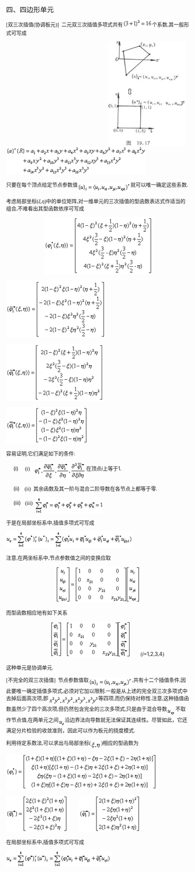 <div class=Section1>
<p class=MsoNormal><span lang=ZH-CN style='font-size:14.0pt;font-family:宋体_GB2312'>四、四边形单元</span></p>
<p class=MsoNormal><span lang=EN-US style='font-family:宋体_GB2312'>[</span><span
lang=ZH-CN style='font-family:宋体_GB2312'>双三次插值</span><span lang=EN-US
style='font-family:宋体_GB2312'>(</span><span lang=ZH-CN style='font-family:宋体_GB2312'>协调板元</span><span
lang=EN-US style='font-family:宋体_GB2312'>)]&nbsp; </span><span lang=ZH-CN
style='font-family:宋体_GB2312'>二元双三次插值多项式共有</span><sub><span lang=EN-US
style='font-family:宋体_GB2312'><img width=80 height=24
src="res/17e9d95da129bdd93c34fb6cc6aaaa52_5942_files/image002.gif" u1:shapes="_x0000_i1025"></span></sub><span
lang=ZH-CN style='font-family:宋体_GB2312'>个系数</span><span lang=EN-US
style='font-family:宋体_GB2312'>,</span><span lang=ZH-CN style='font-family:宋体_GB2312'>其一般形式可写成</span></p>
<p class=MsoNormal><img width=214 height=287
src="res/17e9d95da129bdd93c34fb6cc6aaaa52_5942_files/image004.jpg" align=right hspace=12
u1:shapes="_x0000_s1026"><sub><span lang=EN-US style='font-family:宋体_GB2312'><img
width=383 height=77 src="res/17e9d95da129bdd93c34fb6cc6aaaa52_5942_files/image006.gif"
u1:shapes="_x0000_i1026"></span></sub></p>
<p class=MsoNormal><span lang=ZH-CN style='font-family:宋体_GB2312'>只要在每个顶点给定节点参数值</span><sub><span
lang=EN-US style='font-family:宋体_GB2312'><img width=145 height=27
src="res/17e9d95da129bdd93c34fb6cc6aaaa52_5942_files/image008.gif" u1:shapes="_x0000_i1027"
align=absmiddle></span></sub><span lang=ZH-CN style='font-family:宋体_GB2312'>就可以唯一确定这些系数</span><span
lang=EN-US style='font-family:宋体_GB2312'>.</span></p>
<p class=MsoNormal><span lang=ZH-CN style='font-family:宋体_GB2312'>考虑局部坐标</span><span
lang=EN-US style='font-family:宋体_GB2312'>(</span><i><span lang=ZH-CN
style='font-family:宋体_GB2312'>ξ</span></i><span lang=EN-US style='font-family:
宋体_GB2312'>,</span><i><span lang=ZH-CN style='font-family:宋体_GB2312'>η</span></i><span
lang=EN-US style='font-family:宋体_GB2312'>)</span><span lang=ZH-CN
style='font-family:宋体_GB2312'>中的单位矩阵</span><span lang=EN-US style='font-family:
宋体_GB2312'>,</span><span lang=ZH-CN style='font-family:宋体_GB2312'>对一维单元的三次插值的型函数表达式作适当的组合</span><span
lang=EN-US style='font-family:宋体_GB2312'>,</span><span lang=ZH-CN
style='font-family:宋体_GB2312'>不难看出其型函数依序可写成</span></p>
<p class=MsoNormal align=center style='text-align:center'><sub><span
lang=EN-US style='font-family:宋体_GB2312'><img width=295 height=157
src="res/17e9d95da129bdd93c34fb6cc6aaaa52_5942_files/image010.gif" u1:shapes="_x0000_i1028"></span></sub></p>
<p class=MsoNormal><sub><span lang=EN-US style='font-family:宋体_GB2312'><img
width=272 height=157 src="res/17e9d95da129bdd93c34fb6cc6aaaa52_5942_files/image012.gif"
u1:shapes="_x0000_i1033"></span></sub></p>
<p class=MsoNormal><sub><span lang=EN-US style='font-family:宋体_GB2312'><img
width=267 height=155 src="res/17e9d95da129bdd93c34fb6cc6aaaa52_5942_files/image014.gif"
u1:shapes="_x0000_i1034"></span></sub></p>
<p class=MsoNormal><sub><span lang=EN-US style='font-family:宋体_GB2312'><img
width=223 height=99 src="res/17e9d95da129bdd93c34fb6cc6aaaa52_5942_files/image016.gif"
u1:shapes="_x0000_i1035"></span></sub></p>
<p class=MsoNormal><span lang=ZH-CN style='font-family:宋体_GB2312'>容易证明</span><span
lang=EN-US style='font-family:宋体_GB2312'>,</span><span lang=ZH-CN
style='font-family:宋体_GB2312'>它们满足如下的条件</span><span lang=EN-US
style='font-family:宋体_GB2312'>:</span></p>
<p class=MsoNormal style='margin-left:36.0pt;text-indent:-21.25pt'><span
lang=EN-US>(i)<span style='font:7.0pt "Times New Roman"'>&nbsp;&nbsp;&nbsp;&nbsp;&nbsp;&nbsp;&nbsp;
</span></span><span lang=EN-US style='font-family:宋体_GB2312'>(i)</span><span
lang=EN-US style='font-size:7.0pt'>&nbsp; </span><sub><span lang=EN-US
style='font-family:宋体_GB2312'>&nbsp;&nbsp;<img width=143 height=48
src="res/17e9d95da129bdd93c34fb6cc6aaaa52_5942_files/image018.gif" u1:shapes="_x0000_i1036"
align=absmiddle></span></sub><span lang=ZH-CN style='font-family:宋体_GB2312'>在顶点</span><i><span
lang=EN-US>i</span></i><span lang=ZH-CN style='font-family:宋体_GB2312'>上等于</span><span
lang=EN-US>1</span><span lang=EN-US style='font-family:宋体_GB2312'>.</span></p>
<p class=MsoNormal style='margin-left:36.0pt;text-indent:-21.25pt'><span
lang=EN-US>(ii)<span style='font:7.0pt "Times New Roman"'>&nbsp;&nbsp;&nbsp;&nbsp;&nbsp;
</span></span><span lang=EN-US style='font-family:宋体_GB2312'>(ii)&nbsp; </span><span
lang=ZH-CN style='font-family:宋体_GB2312'>其余函数及其一阶与混合二阶导数在各节点上都等于零</span><span
lang=EN-US style='font-family:宋体_GB2312'>.</span></p>
<p class=MsoNormal style='margin-left:36.0pt;text-indent:-21.25pt'><span
lang=EN-US>(iii)<span style='font:7.0pt "Times New Roman"'>&nbsp;&nbsp;&nbsp;&nbsp;
</span></span><span lang=EN-US style='font-family:宋体_GB2312'>(iii)<sub>&nbsp; <img
width=187 height=45 src="res/17e9d95da129bdd93c34fb6cc6aaaa52_5942_files/image020.gif"
u1:shapes="_x0000_i1037" align=absmiddle></sub></span></p>
<p class=MsoNormal><span lang=ZH-CN style='font-family:宋体_GB2312'>于是在局部坐标系中</span><span
lang=EN-US style='font-family:宋体_GB2312'>,</span><span lang=ZH-CN
style='font-family:宋体_GB2312'>插值多项式可写成</span></p>
<p class=MsoNormal><sub><span lang=EN-US style='font-family:宋体_GB2312'><img
width=347 height=45 src="res/17e9d95da129bdd93c34fb6cc6aaaa52_5942_files/image022.gif"
u1:shapes="_x0000_i1038"></span></sub></p>
<p class=MsoNormal><span lang=ZH-CN style='font-family:宋体_GB2312'>注意</span><span
lang=EN-US style='font-family:宋体_GB2312'>,</span><span lang=ZH-CN
style='font-family:宋体_GB2312'>在两坐标系中</span><span lang=EN-US style='font-family:
宋体_GB2312'>,</span><span lang=ZH-CN style='font-family:宋体_GB2312'>节点参数值之间的变换应取</span></p>
<p class=MsoNormal align=center style='text-align:center'><sub><span
lang=EN-US style='font-family:宋体_GB2312'><img width=232 height=99
src="res/17e9d95da129bdd93c34fb6cc6aaaa52_5942_files/image024.gif" u1:shapes="_x0000_i1039"></span></sub></p>
<p class=MsoNormal><span lang=ZH-CN style='font-family:宋体_GB2312'>而型函数相应地有如下关系</span></p>
<p class=MsoNormal align=center style='text-align:center'><sub><span
lang=EN-US style='font-family:宋体_GB2312'>&nbsp;&nbsp;&nbsp;&nbsp;&nbsp;&nbsp;&nbsp;&nbsp;&nbsp;&nbsp;&nbsp;&nbsp;&nbsp;&nbsp;&nbsp;&nbsp;
<img width=220 height=99 src="res/17e9d95da129bdd93c34fb6cc6aaaa52_5942_files/image026.gif"
u1:shapes="_x0000_i1040"></span></sub><span lang=EN-US style='font-family:宋体_GB2312'>&nbsp;&nbsp;&nbsp;&nbsp;&nbsp;&nbsp;&nbsp;&nbsp;(</span><i><span
lang=EN-US>i</span></i><span lang=EN-US>=1</span><span lang=EN-US
style='font-family:宋体_GB2312'>,</span><span lang=EN-US>2</span><span
lang=EN-US style='font-family:宋体_GB2312'>,</span><span lang=EN-US>3</span><span
lang=EN-US style='font-family:宋体_GB2312'>,</span><span lang=EN-US>4</span><span
lang=EN-US style='font-family:宋体_GB2312'>)</span></p>
<p class=MsoNormal><span lang=ZH-CN style='font-family:宋体_GB2312'>这种单元是协调单元</span><span
lang=EN-US style='font-family:宋体_GB2312'>.</span></p>
<p class=MsoNormal align=left style='text-align:left'><span lang=EN-US
style='font-family:宋体_GB2312'>[</span><span lang=ZH-CN style='font-family:宋体_GB2312'>不完全的双三次插值</span><span
lang=EN-US style='font-family:宋体_GB2312'>]&nbsp; </span><span lang=ZH-CN
style='font-family:宋体_GB2312'>节点参数值取</span><sub><span lang=EN-US
style='font-family:宋体_GB2312'><img width=119 height=27
src="res/17e9d95da129bdd93c34fb6cc6aaaa52_5942_files/image028.gif" u1:shapes="_x0000_i1041"
align=absmiddle></span></sub><span lang=EN-US style='font-family:宋体_GB2312'>,</span><span
lang=ZH-CN style='font-family:宋体_GB2312'>共有十二个插值条件</span><span lang=EN-US
style='font-family:宋体_GB2312'>,</span><span lang=ZH-CN style='font-family:宋体_GB2312'>因此要唯一确定插值多项式</span><span
lang=EN-US style='font-family:宋体_GB2312'>,</span><span lang=ZH-CN
style='font-family:宋体_GB2312'>必须对它加以限制</span><span lang=EN-US style='font-family:
宋体_GB2312'>.</span><span lang=ZH-CN style='font-family:宋体_GB2312'>一般是从上述的完全双三次多项式中去掉后面高次项</span><span
lang=EN-US style='font-family:宋体_GB2312'>,</span><span lang=ZH-CN
style='font-family:宋体_GB2312'>即</span><sub><span lang=EN-US style='font-family:
宋体_GB2312'><img width=137 height=24
src="res/17e9d95da129bdd93c34fb6cc6aaaa52_5942_files/image030.gif" u1:shapes="_x0000_i1042"
align=absmiddle></span></sub><span lang=ZH-CN style='font-family:宋体_GB2312'>等四项</span><span
lang=EN-US style='font-family:宋体_GB2312'>,</span><span lang=ZH-CN
style='font-family:宋体_GB2312'>而仍保持对称性</span><span lang=EN-US style='font-family:
宋体_GB2312'>.</span><span lang=ZH-CN style='font-family:宋体_GB2312'>注意</span><span
lang=EN-US style='font-family:宋体_GB2312'>,</span><span lang=ZH-CN
style='font-family:宋体_GB2312'>这种插值函数虽然少了四个高次项</span><span lang=EN-US
style='font-family:宋体_GB2312'>,</span><span lang=ZH-CN style='font-family:宋体_GB2312'>但仍然包含完全的三次多项式</span><span
lang=EN-US style='font-family:宋体_GB2312'>,</span><span lang=ZH-CN
style='font-family:宋体_GB2312'>只是由于混合导数</span><sub><span lang=EN-US
style='font-family:宋体_GB2312'><img width=23 height=25
src="res/17e9d95da129bdd93c34fb6cc6aaaa52_5942_files/image032.gif" u1:shapes="_x0000_i1043"
align=absmiddle></span></sub><span lang=ZH-CN style='font-family:宋体_GB2312'>不取作节点值</span><span
lang=EN-US style='font-family:宋体_GB2312'>,</span><span lang=ZH-CN
style='font-family:宋体_GB2312'>在两单元之间</span><sub><span lang=EN-US
style='font-family:宋体_GB2312'><img width=17 height=24
src="res/17e9d95da129bdd93c34fb6cc6aaaa52_5942_files/image034.gif" u1:shapes="_x0000_i1044"
align=absmiddle></span></sub><span lang=ZH-CN style='font-family:宋体_GB2312'>沿边界法向导数就无法保证其连续性。尽管如此，它还满足分片检验的收敛准则，因此可以作为板元的挠度模式</span><span
lang=EN-US style='font-family:宋体_GB2312'>.</span></p>
<p class=MsoNormal><span lang=ZH-CN style='font-family:宋体_GB2312'>利用待定系数法</span><span
lang=EN-US style='font-family:宋体_GB2312'>,</span><span lang=ZH-CN
style='font-family:宋体_GB2312'>可以求出与局部坐标</span><span lang=EN-US
style='font-family:宋体_GB2312'>(<sub><img width=28 height=21
src="res/17e9d95da129bdd93c34fb6cc6aaaa52_5942_files/image036.gif" u1:shapes="_x0000_i1045"
align=absmiddle></sub>)</span><span lang=ZH-CN style='font-family:宋体_GB2312'>相应的型函数为</span></p>
<p class=MsoNormal><sub><span lang=EN-US style='font-family:宋体_GB2312'><img
width=412 height=96 src="res/17e9d95da129bdd93c34fb6cc6aaaa52_5942_files/image038.gif"
u1:shapes="_x0000_i1046"></span></sub></p>
<p class=MsoNormal><sub><span lang=EN-US style='font-family:宋体_GB2312'><img
width=168 height=99 src="res/17e9d95da129bdd93c34fb6cc6aaaa52_5942_files/image040.gif"
u1:shapes="_x0000_i1047">&nbsp;&nbsp;&nbsp;&nbsp;&nbsp;&nbsp;&nbsp;&nbsp;&nbsp;&nbsp;
<img width=168 height=99 src="res/17e9d95da129bdd93c34fb6cc6aaaa52_5942_files/image042.gif"
u1:shapes="_x0000_i1048"></span></sub></p>
<p class=MsoNormal><span lang=ZH-CN style='font-family:宋体_GB2312'>在局部坐标系中</span><span
lang=EN-US style='font-family:宋体_GB2312'>,</span><span lang=ZH-CN
style='font-family:宋体_GB2312'>插值多项式可写成</span></p>
<p class=MsoNormal><sub><span lang=EN-US style='font-family:宋体_GB2312'><img
width=288 height=45 src="res/17e9d95da129bdd93c34fb6cc6aaaa52_5942_files/image044.gif"
u1:shapes="_x0000_i1049"></span></sub></p>
</div>